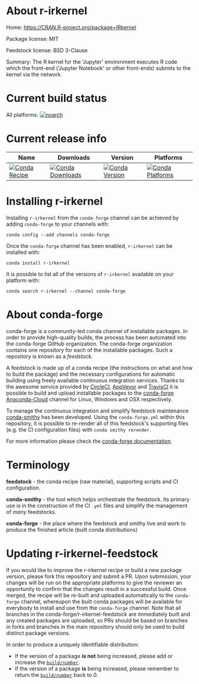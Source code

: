 About r-irkernel
================

Home: https://CRAN.R-project.org/package=IRkernel

Package license: MIT

Feedstock license: BSD 3-Clause

Summary: The R kernel for the 'Jupyter' environment executes R code which the front-end ('Jupyter Notebook' or other front-ends) submits to the kernel via the network.



Current build status
====================

All platforms:
[![noarch](https://img.shields.io/circleci/project/github/conda-forge/r-irkernel-feedstock/master.svg?label=noarch)](https://circleci.com/gh/conda-forge/r-irkernel-feedstock)

Current release info
====================

| Name | Downloads | Version | Platforms |
| --- | --- | --- | --- |
| [![Conda Recipe](https://img.shields.io/badge/recipe-r--irkernel-green.svg)](https://anaconda.org/conda-forge/r-irkernel) | [![Conda Downloads](https://img.shields.io/conda/dn/conda-forge/r-irkernel.svg)](https://anaconda.org/conda-forge/r-irkernel) | [![Conda Version](https://img.shields.io/conda/vn/conda-forge/r-irkernel.svg)](https://anaconda.org/conda-forge/r-irkernel) | [![Conda Platforms](https://img.shields.io/conda/pn/conda-forge/r-irkernel.svg)](https://anaconda.org/conda-forge/r-irkernel) |

Installing r-irkernel
=====================

Installing `r-irkernel` from the `conda-forge` channel can be achieved by adding `conda-forge` to your channels with:

```
conda config --add channels conda-forge
```

Once the `conda-forge` channel has been enabled, `r-irkernel` can be installed with:

```
conda install r-irkernel
```

It is possible to list all of the versions of `r-irkernel` available on your platform with:

```
conda search r-irkernel --channel conda-forge
```


About conda-forge
=================

conda-forge is a community-led conda channel of installable packages.
In order to provide high-quality builds, the process has been automated into the
conda-forge GitHub organization. The conda-forge organization contains one repository
for each of the installable packages. Such a repository is known as a *feedstock*.

A feedstock is made up of a conda recipe (the instructions on what and how to build
the package) and the necessary configurations for automatic building using freely
available continuous integration services. Thanks to the awesome service provided by
[CircleCI](https://circleci.com/), [AppVeyor](https://www.appveyor.com/)
and [TravisCI](https://travis-ci.org/) it is possible to build and upload installable
packages to the [conda-forge](https://anaconda.org/conda-forge)
[Anaconda-Cloud](https://anaconda.org/) channel for Linux, Windows and OSX respectively.

To manage the continuous integration and simplify feedstock maintenance
[conda-smithy](https://github.com/conda-forge/conda-smithy) has been developed.
Using the ``conda-forge.yml`` within this repository, it is possible to re-render all of
this feedstock's supporting files (e.g. the CI configuration files) with ``conda smithy rerender``.

For more information please check the [conda-forge documentation](https://conda-forge.org/docs/).

Terminology
===========

**feedstock** - the conda recipe (raw material), supporting scripts and CI configuration.

**conda-smithy** - the tool which helps orchestrate the feedstock.
                   Its primary use is in the construction of the CI ``.yml`` files
                   and simplify the management of *many* feedstocks.

**conda-forge** - the place where the feedstock and smithy live and work to
                  produce the finished article (built conda distributions)


Updating r-irkernel-feedstock
=============================

If you would like to improve the r-irkernel recipe or build a new
package version, please fork this repository and submit a PR. Upon submission,
your changes will be run on the appropriate platforms to give the reviewer an
opportunity to confirm that the changes result in a successful build. Once
merged, the recipe will be re-built and uploaded automatically to the
`conda-forge` channel, whereupon the built conda packages will be available for
everybody to install and use from the `conda-forge` channel.
Note that all branches in the conda-forge/r-irkernel-feedstock are
immediately built and any created packages are uploaded, so PRs should be based
on branches in forks and branches in the main repository should only be used to
build distinct package versions.

In order to produce a uniquely identifiable distribution:
 * If the version of a package **is not** being increased, please add or increase
   the [``build/number``](https://conda.io/docs/user-guide/tasks/build-packages/define-metadata.html#build-number-and-string).
 * If the version of a package **is** being increased, please remember to return
   the [``build/number``](https://conda.io/docs/user-guide/tasks/build-packages/define-metadata.html#build-number-and-string)
   back to 0.
